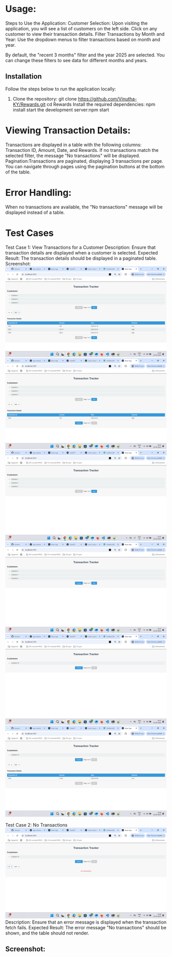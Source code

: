 
# Usage:

Steps to Use the Application:
Customer Selection:
Upon visiting the application, you will see a list of customers on the left side.
Click on any customer to view their transaction details.
Filter Transactions by Month and Year:
Use the dropdown menus to filter transactions based on month and year.

By default, the "recent 3 months" filter and the year 2025 are selected. You can change these filters to see data for different months and years.

## Installation
Follow the steps below to run the application locally:
1. Clone the repository:
   git clone https://github.com/Vinutha-KY/Rewards.git
   cd Rewards
   Install the required dependencies: npm install
   start the development server:npm start

# Viewing Transaction Details:
Transactions are displayed in a table with the following columns: Transaction ID, Amount, Date, and Rewards.
If no transactions match the selected filter, the message "No transactions" will be displayed.
Pagination:Transactions are paginated, displaying 3 transactions per page.
You can navigate through pages using the pagination buttons at the bottom of the table.

# Error Handling:
When no transactions are available, the "No transactions" message will be displayed instead of a table.

# Test Cases
Test Case 1: View Transactions for a Customer
Description: Ensure that transaction details are displayed when a customer is selected.
Expected Result: The transaction details should be displayed in a paginated table.
Screenshot:![alt text](image.png) ![alt text](image-1.png) ![alt text](image-2.png) ![alt text](image-3.png) ![alt text](image-4.png) ![alt text](image-5.png)

Test Case 2:  No Transactions  ![alt text](image-6.png)
Description: Ensure that an error message is displayed when the transaction fetch fails.
Expected Result: The error message "No transactions" should be shown, and the table should not render.

Screenshot:
-


